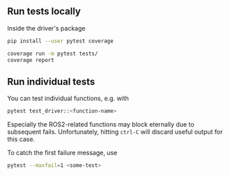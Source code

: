 ## Run tests locally
Inside the driver's package

```bash
pip install --user pytest coverage
```

```bash
coverage run -m pytest tests/
coverage report
```

## Run individual tests
You can test individual functions, e.g. with
```bash
pytest test_driver::<function-name>
```

Especially the ROS2-related functions may block eternally due to subsequent fails.
Unfortunately, hitting `ctrl-C` will discard useful output for this case.

To catch the first failure message, use
```bash
pytest --maxfail=1 <some-test>
```

